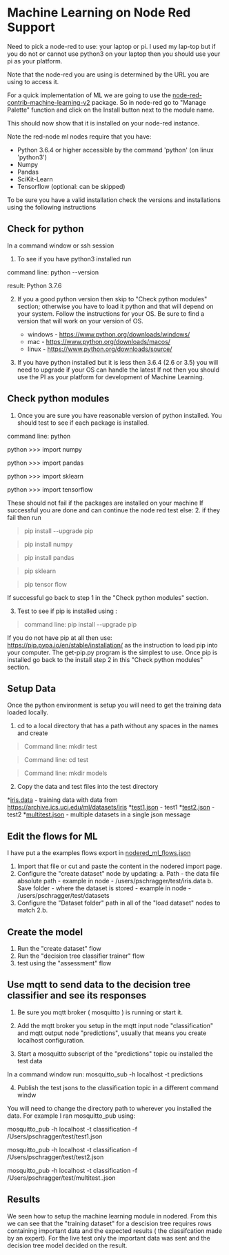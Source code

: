 # Machine Learning on Node Red Support #

Need to pick a node-red to use: your laptop or pi.  I used my lap-top but if you do not or cannot use python3 on your laptop then you should use your pi as your platform.

Note that the node-red you are using is determined by the URL you are using to access it.

For a quick implementation of ML we are going to use the [node-red-contrib-machine-learning-v2](https://flows.nodered.org/node/node-red-contrib-machine-learning-v2) package.
So in node-red go to "Manage Palette" function and click on the Install button next to the module name.

This should now show that it is installed on your node-red instance.

Note the red-node ml nodes require that you have:

* Python 3.6.4 or higher accessible by the command 'python' (on linux 'python3')
* Numpy
* Pandas
* SciKit-Learn
* Tensorflow (optional: can be skipped)

To be sure you have a valid installation check the versions and installations using the following instructions

## Check for python ##

In a command window or ssh session 

1. To see if you have python3 installed run

command line:  python --version

result: Python 3.7.6

2. If you a good python version then skip to "Check python modules" section;
otherwise you have to load it python and that  will depend on your system.
Follow the instructions for your OS. Be sure to find a version that will work on your version of OS.

   * windows  - https://www.python.org/downloads/windows/
   * mac - https://www.python.org/downloads/macos/
   * linux - https://www.python.org/downloads/source/

3. If you have python  installed but it is less then 3.6.4 (2.6 or 3.5) you will need to upgrade if your OS can handle the latest  If not then you should use the PI as your platform for development of Machine Learning.

## Check python modules ##

1. Once you are sure you have reasonable version of python installed. You should test to see if each package is installed.

command line: python

python >>> import numpy

python >>> import pandas

python >>> import sklearn

python >>> import tensorflow

These should not fail if the packages are installed on your machine
If successful you are done  and can continue the node red test
   else:
2. if they fail then  run

> pip install --upgrade pip

> pip install numpy

> pip install pandas

> pip sklearn

> pip tensor flow

If successful go back to step 1 in the "Check python modules" section.

3. Test to see if pip is installed using :

> command line:  pip install --upgrade pip

If you do not have pip at all then 
use: https://pip.pypa.io/en/stable/installation/  as the instruction to load pip into your computer. The get-pip.py program is the simplest to use.
Once pip is installed go back to the install step 2 in this "Check python modules" section.

## Setup Data ##

Once the python environment is setup you will need to get the training data loaded locally.

1. cd to  a local directory that has a path without any spaces in the names and create

>Command line: mkdir test

>Command line: cd test

>Command line: mkdir models

2. Copy the data and test files into the test directory

*[iris.data](./iris.data) - training data with data from https://archive.ics.uci.edu/ml/datasets/iris
*[test1.json](./test1.json) - test1 
*[test2.json](./test2.json) - test2
*[multitest.json](./multitest.json) - multiple datasets in a single json message

## Edit the flows for ML ##

I have put a the examples flows export in [nodered_ml_flows.json](http:./nodered_ml_flows.json)

1. Import that file or cut and paste the content in the nodered import page.
2. Configure the "create dataset" node by updating:
   a. Path - the data file absolute path - example in node - /users/pschragger/test/iris.data
   b. Save folder - where the dataset is stored - example in node - /users/pschragger/test/datasets
3. Configure the "Dataset folder" path in all of the "load dataset" nodes to match 2.b.

## Create the model ##
1. Run the "create dataset" flow
2. Run the "decision tree classifier trainer" flow
3. test using the "assessment" flow

## Use mqtt to send data to the decision tree classifier and see its responses ##

1. Be sure you mqtt broker ( mosquitto )  is running or start it.

2. Add the mqtt broker you setup in the mqtt input node "classification"
and mqtt output node "predictions", usually that means you create localhost configuration.

3. Start a mosquitto subscript of the "predictions" topic
ou installed the test data 

In a command window run: mosquitto_sub -h localhost -t predictions

4. Publish the test jsons to the classification topic in a different command windw

You will need to change the directory path to wherever you installed the data.
For example I ran mosquitto_pub using:

mosquitto_pub -h localhost -t classification -f /Users/pschragger/test/test1.json

mosquitto_pub -h localhost -t classification -f /Users/pschragger/test/test2.json

mosquitto_pub -h localhost -t classification -f /Users/pschragger/test/multitest..json

## Results ##

We  seen how to setup the machine learning module in nodered.
From this we can see that the "training dataset" for a descision tree requires
rows containing important data and the expected results ( the classifcation made by an expert).
For the live test only the important data was sent and the decision tree model
decided on the result.



